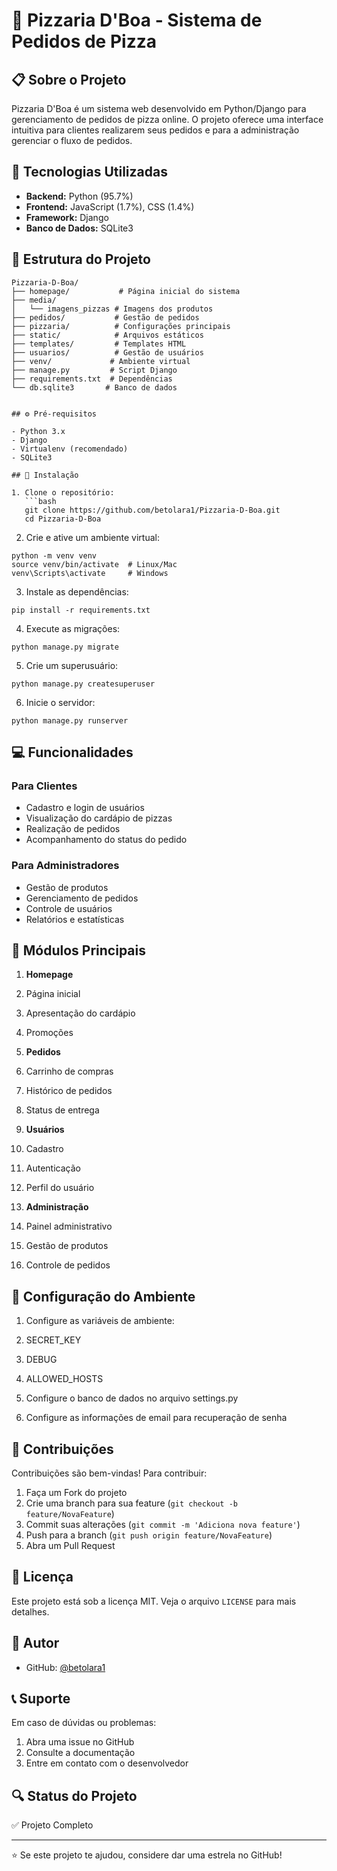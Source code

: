 # 🍕 Pizzaria D'Boa - Sistema de Pedidos de Pizza

## 📋 Sobre o Projeto

Pizzaria D'Boa é um sistema web desenvolvido em Python/Django para gerenciamento de pedidos de pizza online. O projeto oferece uma interface intuitiva para clientes realizarem seus pedidos e para a administração gerenciar o fluxo de pedidos.

## 🚀 Tecnologias Utilizadas

- **Backend:** Python (95.7%)
- **Frontend:** JavaScript (1.7%), CSS (1.4%)
- **Framework:** Django
- **Banco de Dados:** SQLite3

## 📁 Estrutura do Projeto
```plaintext
Pizzaria-D-Boa/
├── homepage/           # Página inicial do sistema
├── media/
│   └── imagens_pizzas # Imagens dos produtos
├── pedidos/           # Gestão de pedidos
├── pizzaria/          # Configurações principais
├── static/            # Arquivos estáticos
├── templates/         # Templates HTML
├── usuarios/          # Gestão de usuários
├── venv/             # Ambiente virtual
├── manage.py         # Script Django
├── requirements.txt  # Dependências
└── db.sqlite3       # Banco de dados


## ⚙️ Pré-requisitos

- Python 3.x
- Django
- Virtualenv (recomendado)
- SQLite3

## 🔧 Instalação

1. Clone o repositório:
   ```bash
   git clone https://github.com/betolara1/Pizzaria-D-Boa.git
   cd Pizzaria-D-Boa
```

2. Crie e ative um ambiente virtual:

```shellscript
python -m venv venv
source venv/bin/activate  # Linux/Mac
venv\Scripts\activate     # Windows
```


3. Instale as dependências:

```shellscript
pip install -r requirements.txt
```


4. Execute as migrações:

```shellscript
python manage.py migrate
```


5. Crie um superusuário:

```shellscript
python manage.py createsuperuser
```


6. Inicie o servidor:

```shellscript
python manage.py runserver
```




## 💻 Funcionalidades

### Para Clientes

- Cadastro e login de usuários
- Visualização do cardápio de pizzas
- Realização de pedidos
- Acompanhamento do status do pedido


### Para Administradores

- Gestão de produtos
- Gerenciamento de pedidos
- Controle de usuários
- Relatórios e estatísticas


## 📱 Módulos Principais

1. **Homepage**

1. Página inicial
2. Apresentação do cardápio
3. Promoções



2. **Pedidos**

1. Carrinho de compras
2. Histórico de pedidos
3. Status de entrega



3. **Usuários**

1. Cadastro
2. Autenticação
3. Perfil do usuário



4. **Administração**

1. Painel administrativo
2. Gestão de produtos
3. Controle de pedidos





## 🔐 Configuração do Ambiente

1. Configure as variáveis de ambiente:

1. SECRET_KEY
2. DEBUG
3. ALLOWED_HOSTS



2. Configure o banco de dados no arquivo settings.py
3. Configure as informações de email para recuperação de senha


## 🤝 Contribuições

Contribuições são bem-vindas! Para contribuir:

1. Faça um Fork do projeto
2. Crie uma branch para sua feature (`git checkout -b feature/NovaFeature`)
3. Commit suas alterações (`git commit -m 'Adiciona nova feature'`)
4. Push para a branch (`git push origin feature/NovaFeature`)
5. Abra um Pull Request


## 📄 Licença

Este projeto está sob a licença MIT. Veja o arquivo `LICENSE` para mais detalhes.

## 👤 Autor

- GitHub: [@betolara1](https://github.com/betolara1)


## 📞 Suporte

Em caso de dúvidas ou problemas:

1. Abra uma issue no GitHub
2. Consulte a documentação
3. Entre em contato com o desenvolvedor


## 🔍 Status do Projeto

✅ Projeto Completo

---

⭐️ Se este projeto te ajudou, considere dar uma estrela no GitHub!
